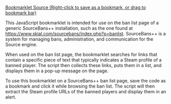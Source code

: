 [Bookmarklet Source (Right-click to save as a bookmark, or drag to bookmark bar)](index.js)

This JavaScript bookmarklet is intended for use on the ban list page of a generic SourceBans++ installation, such as the one found at https://www.skial.com/sourcebans/index.php?p=banlist. SourceBans++ is a system for managing bans, administration, and communication for the Source engine.

When used on the ban list page, the bookmarklet searches for links that contain a specific piece of text that typically indicates a Steam profile of a banned player. The script then collects these links, puts them in a list, and displays them in a pop-up message on the page.

To use this bookmarklet on a SourceBans++ ban list page, save the code as a bookmark and click it while browsing the ban list. The script will then extract the Steam profile URLs of the banned players and display them in an alert.
